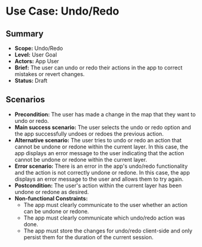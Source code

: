 # Use Case: Undo/Redo

## Summary

- **Scope:** Undo/Redo
- **Level:** User Goal
- **Actors:** App User
- **Brief:** The user can undo or redo their actions in the app to correct mistakes or revert changes.
- **Status:** Draft

## Scenarios

- **Precondition:**
  The user has made a change in the map that they want to undo or redo.
- **Main success scenario:**
  The user selects the undo or redo option and the app successfully undoes or redoes the previous action.
- **Alternative scenario:**
  The user tries to undo or redo an action that cannot be undone or redone within the current layer.
  In this case, the app displays an error message to the user indicating that the action cannot be undone or redone within the current layer.
- **Error scenario:**
  There is an error in the app's undo/redo functionality and the action is not correctly undone or redone.
  In this case, the app displays an error message to the user and allows them to try again.
- **Postcondition:**
  The user's action within the current layer has been undone or redone as desired.
- **Non-functional Constraints:**
  - The app must clearly communicate to the user whether an action can be undone or redone.
  - The app must clearly communicate which undo/redo action was done.
  - The app must store the changes for undo/redo client-side and only persist them for the duration of the current session.

